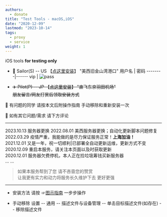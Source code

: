 ```yaml
---
authors:
  - donate
title: "Test Tools - macOS,iOS"
date: "2020-12-09"
lastmod: "2023-10-14"
tags:
  - proxy
  - service
weight: 1
---
```


iOS tools **for testing only**

<!--more-->
- 🚢 Sailor(S) -- US  【[点这里安装](http://go.000095.xyz/)】  "美西旧金山湾港口"
用户名 | 密码
--------|------
vip | ![pass](https://pic.ziyuan.wang/2023/10/14/isbzx_063015292bfb2.png)


- ~~✈️ Pilot(P) -- JP  【[点这里安装](http://gov.000095.xyz/)】     "直飞东京羽田机场"~~  
~~朋友留言/网友打赏后领取安装方式~~  
 

🌟 有问题的同学 请按本文后附操作指南 手动移除和重新安装一次

🌟 如有其它问题/需求 请下方评论

---
2023.10.13  服务器更换
2022.08.01  美西服务器更换；自动化更新脚本问题修复  
2022.03.29  疫情严重，我能做的是尽力保证服务正常！**上海加油！**  
2021.12.01  又是一年，祝一切顺利|已部署全自动更新运维，更新方式不变  
2020.12.09  重启本服务，请关注本页面以及时获取更新  
2020.12.01  服务器欠费停机，本人正在捡垃圾筹钱买新服务器  
... ...

> 如果本服务帮到了您 请不吝啬您的赞赏  
> 让我更有实力和动力将服务长久维护下去 更好更强

---
- 安装方法
请按 ☞[图示指南](https://vkceyugu.cdn.bspapp.com/VKCEYUGU-imgbed/3349fc79-ef70-4fc0-b709-c339c8b203c8.jpg "图示指南") 一步步操作 


- 手动移除
设置 -- 通用 -- 描述文件与设备管理 -- 单击目标描述文件(如存在) -- 移除描述文件


